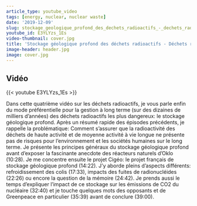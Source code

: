 ```yaml
---
article_type: youtube_video
tags: [energy, nuclear, nuclear waste]
date: '2019-12-09'
slug: stockage_geologique_profond_des_dechets_radioactifs_-_dechets_radioactifs_4
youtube_id: E3YLYzs_1Es
video-thumbnail: cover.jpg
title: 'Stockage géologique profond des déchets radioactifs - Déchets radioactifs #4'
image-header: header.jpg
image: cover.jpg
---
```


## Vidéo

{{< youtube E3YLYzs_1Es >}}

Dans cette quatrième vidéo sur les déchets radioactifs, je vous parle enfin du mode préférentielle pour la gestion à long terme (sur des dizaines de milliers d’années) des déchets radioactifs les plus dangereux: le stockage géologique profond. Après un résumé rapide des épisodes précédents, je rappelle la problématique: Comment s’assurer que la radioactivité des déchets de haute activité et de moyenne activité à vie longue ne présente pas de risques pour l’environnement et les sociétés humaines sur le long terme. Je présente les principes généraux du stockage géologique profond avant d’exposer la fascinante anecdote des réacteurs naturels d’Oklo (10:28). Je me concentre ensuite le projet Cigéo: le projet français de stockage géologique profond (14:22). J’y aborde pleins d’aspects différents: refroidissement des colis (17:33), impacts des fuites de radionucléides (22:26) ou encore la question de la mémoire (24:42). Je prends aussi le temps d’expliquer l’impact de ce stockage sur les émissions de CO2 du nucléaire (32:40) et je touche quelques mots des opposants et de Greenpeace en particulier (35:39) avant de conclure (39:00).
